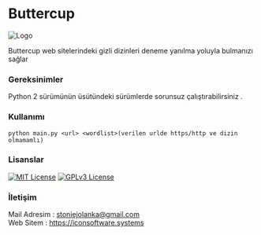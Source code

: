 
# Buttercup 
![Logo](https://static.wikia.nocookie.net/ppg-the-powerpuff-girls-fanon/images/2/2b/Buttercup_PPG_%281%29.png/)

Buttercup web sitelerindeki gizli dizinleri deneme yanılma yoluyla bulmanızı sağlar 

### Gereksinimler
Python 2 sürümünün üsütündeki sürümlerde sorunsuz çalıştırabilirsiniz .


### Kullanımı 

```
python main.py <url> <wordlist>(verilen urlde https/http ve dizin olmamamlı)
```

### Lisanslar

[![MIT License](https://img.shields.io/badge/License-MIT-green.svg)](https://choosealicense.com/licenses/mit/)
[![GPLv3 License](https://img.shields.io/badge/License-GPL%20v3-yellow.svg)](https://opensource.org/licenses/)

### İletişim
Mail Adresim : stoniejolanka@gmail.com    
Web Sitem : https://iconsoftware.systems